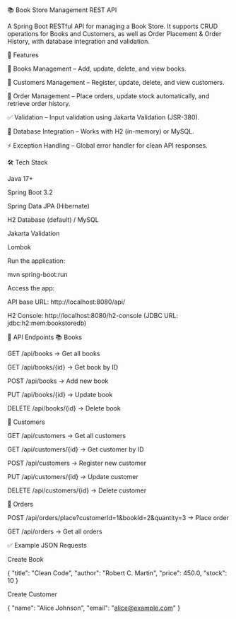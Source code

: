 📚 Book Store Management REST API

A Spring Boot RESTful API for managing a Book Store.
It supports CRUD operations for Books and Customers, as well as Order Placement & Order History, with database integration and validation.

🚀 Features

📖 Books Management – Add, update, delete, and view books.

👤 Customers Management – Register, update, delete, and view customers.

🛒 Order Management – Place orders, update stock automatically, and retrieve order history.

✅ Validation – Input validation using Jakarta Validation (JSR-380).

💾 Database Integration – Works with H2 (in-memory) or MySQL.

⚡ Exception Handling – Global error handler for clean API responses.

🛠️ Tech Stack

Java 17+

Spring Boot 3.2

Spring Data JPA (Hibernate)

H2 Database (default) / MySQL

Jakarta Validation

Lombok

Run the application:

mvn spring-boot:run

Access the app:

API base URL: http://localhost:8080/api/

H2 Console: http://localhost:8080/h2-console (JDBC URL: jdbc:h2:mem:bookstoredb)

🔗 API Endpoints
📚 Books

GET /api/books → Get all books

GET /api/books/{id} → Get book by ID

POST /api/books → Add new book

PUT /api/books/{id} → Update book

DELETE /api/books/{id} → Delete book

👤 Customers

GET /api/customers → Get all customers

GET /api/customers/{id} → Get customer by ID

POST /api/customers → Register new customer

PUT /api/customers/{id} → Update customer

DELETE /api/customers/{id} → Delete customer

🛒 Orders

POST /api/orders/place?customerId=1&bookId=2&quantity=3 → Place order

GET /api/orders → Get all orders

✅ Example JSON Requests

Create Book

{
  "title": "Clean Code",
  "author": "Robert C. Martin",
  "price": 450.0,
  "stock": 10
}


Create Customer

{
  "name": "Alice Johnson",
  "email": "alice@example.com"
}
